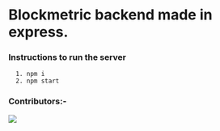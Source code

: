 # Blockmetric backend made in express.

### Instructions to run the server

```
  1. npm i 
  2. npm start
```

### Contributors:-

[![](https://opencollective.com/html-react-parser/contributors.svg?width=890&button=false)](https://github.com/remarkablemark/html-react-parser/graphs/contributors)